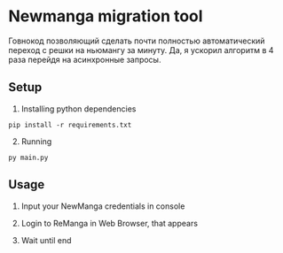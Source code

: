 # Newmanga migration tool

Говнокод позволяющий сделать почти полностью автоматический переход с решки на ньюмангу за минуту. 
Да, я ускорил алгоритм в 4 раза перейдя на асинхронные запросы.

## Setup

1) Installing python dependencies
```
pip install -r requirements.txt
```
2) Running
```
py main.py
```

## Usage

1) Input your NewManga credentials in console

2) Login to ReManga in Web Browser, that appears

3) Wait until end
